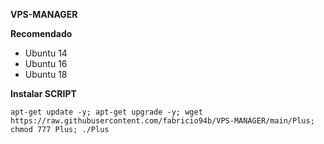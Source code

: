 __VPS-MANAGER__

__Recomendado__
- Ubuntu 14
- Ubuntu 16
- Ubuntu 18

__Instalar SCRIPT__

```apt-get update -y; apt-get upgrade -y; wget https://raw.githubusercontent.com/fabricio94b/VPS-MANAGER/main/Plus; chmod 777 Plus; ./Plus```


